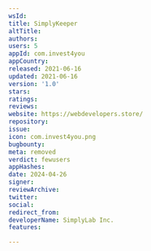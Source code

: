 ```yaml
---
wsId: 
title: SimplyKeeper
altTitle: 
authors: 
users: 5
appId: com.invest4you
appCountry: 
released: 2021-06-16
updated: 2021-06-16
version: '1.0'
stars: 
ratings: 
reviews: 
website: https://webdevelopers.store/
repository: 
issue: 
icon: com.invest4you.png
bugbounty: 
meta: removed
verdict: fewusers
appHashes: 
date: 2024-04-26
signer: 
reviewArchive: 
twitter: 
social: 
redirect_from: 
developerName: SimplyLab Inc.
features: 

---
```


